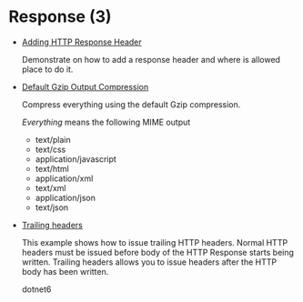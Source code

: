 # Response (3)

* [Adding HTTP Response Header](/projects/response/response-header)

  Demonstrate on how to add a response header and where is allowed place to do it.

* [Default Gzip Output Compression](/projects/response/compression-response) 
   
  Compress everything using the default Gzip compression.

  _Everything_ means the following MIME output  

  * text/plain
  * text/css
  * application/javascript
  * text/html
  * application/xml
  * text/xml
  * application/json
  * text/json 

* [Trailing headers](/projects/response/trailing-headers)

  This example shows how to issue trailing HTTP headers. Normal HTTP headers must be issued before body of the HTTP Response starts being written. Trailing headers allows you to issue headers after the HTTP body has been written. 

  dotnet6
